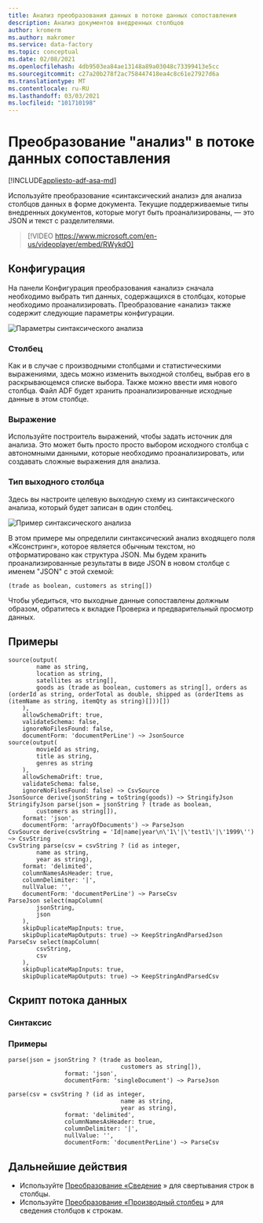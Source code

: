 ```yaml
---
title: Анализ преобразования данных в потоке данных сопоставления
description: Анализ документов внедренных столбцов
author: kromerm
ms.author: makromer
ms.service: data-factory
ms.topic: conceptual
ms.date: 02/08/2021
ms.openlocfilehash: 4db9503ea84ae13148a89a03048c73399413e5cc
ms.sourcegitcommit: c27a20b278f2ac758447418ea4c8c61e27927d6a
ms.translationtype: MT
ms.contentlocale: ru-RU
ms.lasthandoff: 03/03/2021
ms.locfileid: "101710198"
---
```

# <a name="parse-transformation-in-mapping-data-flow"></a>Преобразование "анализ" в потоке данных сопоставления

[!INCLUDE[appliesto-adf-asa-md](includes/appliesto-adf-asa-md.md)]

Используйте преобразование «синтаксический анализ» для анализа столбцов данных в форме документа. Текущие поддерживаемые типы внедренных документов, которые могут быть проанализированы, — это JSON и текст с разделителями.

> [!VIDEO https://www.microsoft.com/en-us/videoplayer/embed/RWykdO]

## <a name="configuration"></a>Конфигурация

На панели Конфигурация преобразования «анализ» сначала необходимо выбрать тип данных, содержащихся в столбцах, которые необходимо проанализировать. Преобразование «анализ» также содержит следующие параметры конфигурации.

![Параметры синтаксического анализа](media/data-flow/data-flow-parse-1.png "Синтаксический анализ")

### <a name="column"></a>Столбец

Как и в случае с производными столбцами и статистическими выражениями, здесь можно изменить выходной столбец, выбрав его в раскрывающемся списке выбора. Также можно ввести имя нового столбца. Файл ADF будет хранить проанализированные исходные данные в этом столбце.

### <a name="expression"></a>Выражение

Используйте построитель выражений, чтобы задать источник для анализа. Это может быть просто просто выбором исходного столбца с автономными данными, которые необходимо проанализировать, или создавать сложные выражения для анализа.

### <a name="output-column-type"></a>Тип выходного столбца

Здесь вы настроите целевую выходную схему из синтаксического анализа, который будет записан в один столбец.

![Пример синтаксического анализа](media/data-flow/data-flow-parse-2.png "Пример синтаксического анализа")

В этом примере мы определили синтаксический анализ входящего поля «Жсонстринг», которое является обычным текстом, но отформатировано как структура JSON. Мы будем хранить проанализированные результаты в виде JSON в новом столбце с именем "JSON" с этой схемой:

```(trade as boolean, customers as string[])```

Чтобы убедиться, что выходные данные сопоставлены должным образом, обратитесь к вкладке Проверка и предварительный просмотр данных.

## <a name="examples"></a>Примеры

```
source(output(
        name as string,
        location as string,
        satellites as string[],
        goods as (trade as boolean, customers as string[], orders as (orderId as string, orderTotal as double, shipped as (orderItems as (itemName as string, itemQty as string)[]))[])
    ),
    allowSchemaDrift: true,
    validateSchema: false,
    ignoreNoFilesFound: false,
    documentForm: 'documentPerLine') ~> JsonSource
source(output(
        movieId as string,
        title as string,
        genres as string
    ),
    allowSchemaDrift: true,
    validateSchema: false,
    ignoreNoFilesFound: false) ~> CsvSource
JsonSource derive(jsonString = toString(goods)) ~> StringifyJson
StringifyJson parse(json = jsonString ? (trade as boolean,
        customers as string[]),
    format: 'json',
    documentForm: 'arrayOfDocuments') ~> ParseJson
CsvSource derive(csvString = 'Id|name|year\n\'1\'|\'test1\'|\'1999\'') ~> CsvString
CsvString parse(csv = csvString ? (id as integer,
        name as string,
        year as string),
    format: 'delimited',
    columnNamesAsHeader: true,
    columnDelimiter: '|',
    nullValue: '',
    documentForm: 'documentPerLine') ~> ParseCsv
ParseJson select(mapColumn(
        jsonString,
        json
    ),
    skipDuplicateMapInputs: true,
    skipDuplicateMapOutputs: true) ~> KeepStringAndParsedJson
ParseCsv select(mapColumn(
        csvString,
        csv
    ),
    skipDuplicateMapInputs: true,
    skipDuplicateMapOutputs: true) ~> KeepStringAndParsedCsv
```

## <a name="data-flow-script"></a>Скрипт потока данных

### <a name="syntax"></a>Синтаксис

### <a name="examples"></a>Примеры

```
parse(json = jsonString ? (trade as boolean,
                                customers as string[]),
                format: 'json',
                documentForm: 'singleDocument') ~> ParseJson

parse(csv = csvString ? (id as integer,
                                name as string,
                                year as string),
                format: 'delimited',
                columnNamesAsHeader: true,
                columnDelimiter: '|',
                nullValue: '',
                documentForm: 'documentPerLine') ~> ParseCsv
```    

## <a name="next-steps"></a>Дальнейшие действия

* Используйте [Преобразование «Сведение](data-flow-flatten.md) » для свертывания строк в столбцы.
* Используйте [Преобразование «Производный столбец](data-flow-derived-column.md) » для сведения столбцов к строкам.
